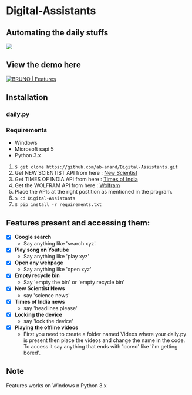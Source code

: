 # Digital-Assistants

## Automating the daily stuffs

![](BRUNO.png)

## View the demo here
[![BRUNO | Features](bruno_youtube.png)](https://www.youtube.com/playlist?list=PLVCy_WceGl-eIkIAIZbEGqP94UVryi86H)

## Installation

### daily.py

### Requirements


  - Windows
  - Microsoft sapi 5
  - Python 3.x
 
1. `$ git clone https://github.com/ab-anand/Digital-Assistants.git`
2. Get NEW SCIENTIST API from here : [New Scientist](https://newsapi.org/new-scientist-api)
3. Get TIMES OF INDIA API from here : [Times of India](https://newsapi.org/the-times-of-india-api)
4. Get the WOLFRAM API from here : [Wolfram](https://developer.wolframalpha.com/portal/signup.html)
5. Place the APIs at the right postition as mentioned in the program.
6. `$ cd Digital-Assistants` 
7. `$ pip install -r requirements.txt`


## Features present and accessing them:
- [x] <b>Google search</b>
   - Say anything like 'search xyz'.
- [x] <b>Play song on Youtube</b>
   - Say anything like 'play xyz'
- [x] <b>Open any webpage</b>
   - Say anything like 'open xyz'
- [x] <b>Empty recycle bin</b>
   - Say 'empty the bin' or 'empty recycle bin'
- [x] <b>New Scientist News</b>
   - say 'science news'
- [x] <b>Times of India news</b>
   - say 'headlines please'
- [x] <b>Locking the device</b>
   - say 'lock the device'
- [x] <b>Playing the offline videos</b>
   - First you need to create a folder named Videos where your daily.py is present
     then place the videos and change the name in the code.
     To access it say anything that ends with 'bored' like 'i'm getting bored'.
 
## Note
   Features works on Windows n Python 3.x
